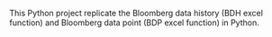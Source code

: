 This Python project replicate the Bloomberg data history (BDH excel function) and Bloomberg data point (BDP excel function) in Python.
